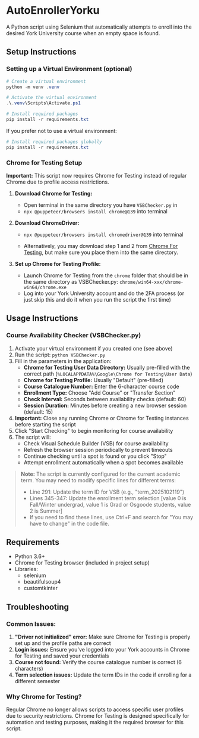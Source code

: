 # AutoEnrollerYorku

A Python script using Selenium that automatically attempts to enroll into the desired York University course when an empty space is found.

## Setup Instructions

### Setting up a Virtual Environment (optional)

```powershell
# Create a virtual environment
python -m venv .venv

# Activate the virtual environment
.\.venv\Scripts\Activate.ps1

# Install required packages
pip install -r requirements.txt
```

If you prefer not to use a virtual environment:

```powershell
# Install required packages globally
pip install -r requirements.txt
```

### Chrome for Testing Setup

**Important:** This script now requires Chrome for Testing instead of regular Chrome due to profile access restrictions.

1. **Download Chrome for Testing:**
   - Open terminal in the same directory you have `VSBChecker.py` in
   - `npx @puppeteer/browsers install chrome@139` into terminal 

2. **Download ChromeDriver:**
   - `npx @puppeteer/browsers install chromedriver@139` into terminal

   - Alternatively, you may download step 1 and 2 from [Chrome For Testing](https://googlechromelabs.github.io/chrome-for-testing/), but make sure you place them into the same directory.

3. **Set up Chrome for Testing Profile:**
   - Launch Chrome for Testing from the `chrome` folder that should be in the same directory as VSBChecker.py: `chrome/win64-xxx/chrome-win64/chrome.exe`
   - Log into your York University account and do the 2FA process (or just skip this and do it when you run the script the first time)

## Usage Instructions

### Course Availability Checker (VSBChecker.py)

1. Activate your virtual environment if you created one (see above)
2. Run the script: `python VSBChecker.py`
3. Fill in the parameters in the application:
   - **Chrome for Testing User Data Directory:** Usually pre-filled with the correct path (`%LOCALAPPDATA%\Google\Chrome for Testing\User Data`)
   - **Chrome for Testing Profile:** Usually "Default" (pre-filled)
   - **Course Catalogue Number:** Enter the 6-character course code
   - **Enrollment Type:** Choose "Add Course" or "Transfer Section"
   - **Check Interval:** Seconds between availability checks (default: 60)
   - **Session Duration:** Minutes before creating a new browser session (default: 15)
4. **Important:** Close any running Chrome or Chrome for Testing instances before starting the script
5. Click "Start Checking" to begin monitoring for course availability
6. The script will:
   - Check Visual Schedule Builder (VSB) for course availability
   - Refresh the browser session periodically to prevent timeouts
   - Continue checking until a spot is found or you click "Stop"
   - Attempt enrollment automatically when a spot becomes available

> **Note:** The script is currently configured for the current academic term. You may need to modify specific lines for different terms:
>
> - Line 291: Update the term ID for VSB (e.g., "term_2025102119")
> - Lines 345-347: Update the enrollment term selection [value 0 is Fall/Winter undergrad, value 1 is Grad or Osgoode students, value 2 is Summer]
> - If you need to find these lines, use Ctrl+F and search for "You may have to change" in the code file.

## Requirements

- Python 3.6+
- Chrome for Testing browser (included in project setup)
- Libraries:
  - selenium
  - beautifulsoup4
  - customtkinter

## Troubleshooting

### Common Issues:

1. **"Driver not initialized" error:** Make sure Chrome for Testing is properly set up and the profile paths are correct
2. **Login issues:** Ensure you've logged into your York accounts in Chrome for Testing and saved your credentials
3. **Course not found:** Verify the course catalogue number is correct (6 characters)
4. **Term selection issues:** Update the term IDs in the code if enrolling for a different semester

### Why Chrome for Testing?

Regular Chrome no longer allows scripts to access specific user profiles due to security restrictions. Chrome for Testing is designed specifically for automation and testing purposes, making it the required browser for this script.
